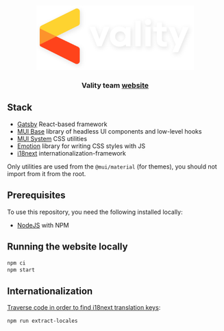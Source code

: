 <div align="center">
  <img src="https://raw.githubusercontent.com/valitydev/vality.dev/cacdd2a24aabf9a0605bfb5cec7c5e6ed3bea85a/src/assets/images/shadowed-logo.svg" height="150"/>
  <h3>Vality team <a href="https://vality.dev">website</a></h3>
</div>

## Stack

- [Gatsby](https://www.gatsbyjs.com) React-based framework
- [MUI Base](https://mui.com/base) library of headless UI components and low-level hooks
- [MUI System](https://mui.com/system) CSS utilities
- [Emotion](https://emotion.sh) library for writing CSS styles with JS
- [i18next](https://www.i18next.com) internationalization-framework

Only utilities are used from the `@mui/material` (for themes), you should not import from it from the root.

## Prerequisites

To use this repository, you need the following installed locally:

- [NodeJS](https://nodejs.org) with NPM

## Running the website locally

```shell
npm ci
npm start
```

## Internationalization

[Traverse code in order to find i18next translation keys](https://i18next-extract.netlify.app):

```shell
npm run extract-locales
```
